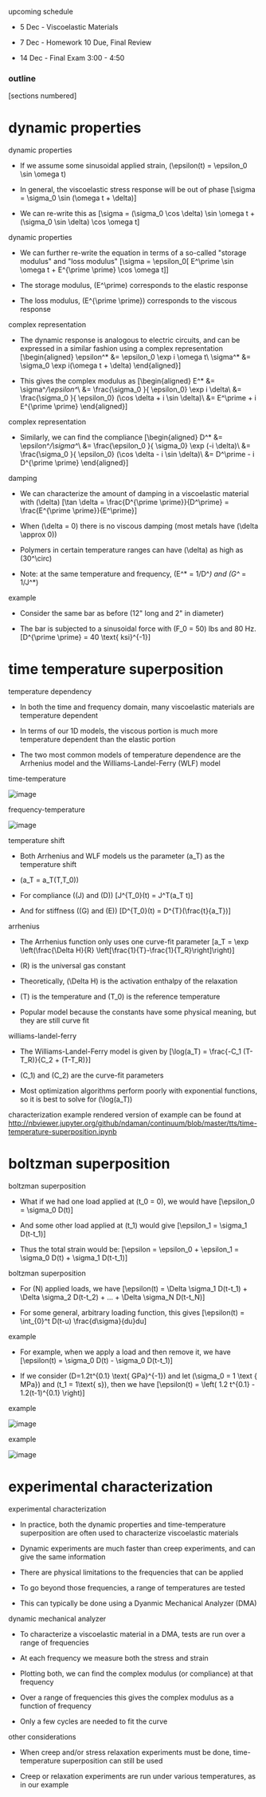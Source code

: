<span>upcoming schedule</span>

  - 5 Dec - Viscoelastic Materials

  - 7 Dec - Homework 10 Due, Final Review

  - 14 Dec - Final Exam 3:00 - 4:50

### outline

\[sections numbered\]

# dynamic properties

<span>dynamic properties</span>

  - If we assume some sinusoidal applied strain,
    \(\epsilon(t) = \epsilon_0 \sin \omega t\)

  - In general, the viscoelastic stress response will be out of phase
    \[\sigma = \sigma_0 \sin (\omega t + \delta)\]

  - We can re-write this as
    \[\sigma = (\sigma_0 \cos \delta) \sin \omega t + (\sigma_0 \sin \delta) \cos \omega t\]

<span>dynamic properties</span>

  - We can further re-write the equation in terms of a so-called
    "storage modulus" and "loss modulus"
    \[\sigma = \epsilon_0[ E^\prime \sin \omega t + E^{\prime \prime} \cos \omega t]\]

  - The storage modulus, \(E^\prime\) corresponds to the elastic
    response

  - The loss modulus, \(E^{\prime \prime}\) corresponds to the viscous
    response

<span>complex representation</span>

  - The dynamic response is analogous to electric circuits, and can be
    expressed in a similar fashion using a complex representation
    \[\begin{aligned}
            \epsilon^* &= \epsilon_0 \exp i \omega t\\
            \sigma^* &= \sigma_0 \exp i(\omega t + \delta)
            \end{aligned}\]

  - This gives the complex modulus as \[\begin{aligned}
            E^* &= \sigma^*/\epsilon^*\\
            &= \frac{\sigma_0 }{ \epsilon_0} \exp i \delta\\
            &= \frac{\sigma_0 }{ \epsilon_0} (\cos \delta + i \sin \delta)\\
            &= E^\prime + i E^{\prime \prime}
            \end{aligned}\]

<span>complex representation</span>

  - Similarly, we can find the compliance \[\begin{aligned}
            D^* &= \epsilon^*/\sigma^*\\
            &= \frac{\epsilon_0 }{ \sigma_0} \exp (-i \delta)\\
            &= \frac{\sigma_0 }{ \epsilon_0} (\cos \delta - i \sin \delta)\\
            &= D^\prime - i D^{\prime \prime}
            \end{aligned}\]

<span>damping</span>

  - We can characterize the amount of damping in a viscoelastic material
    with \(\delta\)
    \[\tan \delta = \frac{D^{\prime \prime}}{D^\prime} = \frac{E^{\prime \prime}}{E^\prime}\]

  - When \(\delta = 0\) there is no viscous damping (most metals have
    \(\delta \approx 0\))

  - Polymers in certain temperature ranges can have \(\delta\) as high
    as \(30^\circ\)

  - Note: at the same temperature and frequency, \(E^* = 1/D^*\) and
    \(G^* = 1/J^*\)

<span>example</span>

  - Consider the same bar as before (12" long and 2" in diameter)

  - The bar is subjected to a sinusoidal force with \(F_0 = 50\) lbs and
    80 Hz. \[D^{\prime \prime} = 40 \text{ ksi}^{-1}\]

# time temperature superposition

<span>temperature dependency</span>

  - In both the time and frequency domain, many viscoelastic materials
    are temperature dependent

  - In terms of our 1D models, the viscous portion is much more
    temperature dependent than the elastic portion

  - The two most common models of temperature dependence are the
    Arrhenius model and the Williams-Landel-Ferry (WLF) model

<span>time-temperature</span>

![image](../Figures/ViscoelasticTimeTemperatureDependence.png)

<span>frequency-temperature</span>

![image](../Figures/ViscoelasticFrequencyTemperatureDependence.png)

<span>temperature shift</span>

  - Both Arrhenius and WLF models us the parameter \(a_T\) as the
    temperature shift

  - \(a_T = a_T(T,T_0)\)

  - For compliance (\(J\) and \(D\)) \[J^{T_0}(t) = J^T(a_T t)\]

  - And for stiffness (\(G\) and \(E\))
    \[D^{T_0}(t) = D^{T}(\frac{t}{a_T})\]

<span>arrhenius</span>

  - The Arrhenius function only uses one curve-fit parameter
    \[a_T = \exp \left(\frac{\Delta H}{R} \left[\frac{1}{T}-\frac{1}{T_R}\right]\right)\]

  - \(R\) is the universal gas constant

  - Theoretically, \(\Delta H\) is the activation enthalpy of the
    relaxation

  - \(T\) is the temperature and \(T_0\) is the reference temperature

  - Popular model because the constants have some physical meaning, but
    they are still curve fit

<span>williams-landel-ferry</span>

  - The Williams-Landel-Ferry model is given by
    \[\log(a_T) = \frac{-C_1 (T-T_R)}{C_2 + (T-T_R)}\]

  - \(C_1\) and \(C_2\) are the curve-fit parameters

  - Most optimization algorithms perform poorly with exponential
    functions, so it is best to solve for \(\log(a_T)\)

<span>characterization example</span> rendered version of example can be
found at
<http://nbviewer.jupyter.org/github/ndaman/continuum/blob/master/tts/time-temperature-superposition.ipynb>

# boltzman superposition

<span>boltzman superposition</span>

  - What if we had one load applied at \(t_0 = 0\), we would have
    \[\epsilon_0 = \sigma_0 D(t)\]

  - And some other load applied at \(t_1\) would give
    \[\epsilon_1 = \sigma_1 D(t-t_1)\]

  - Thus the total strain would be:
    \[\epsilon = \epsilon_0 + \epsilon_1 = \sigma_0 D(t) + \sigma_1 D(t-t_1)\]

<span>boltzman superposition</span>

  - For \(N\) applied loads, we have
    \[\epsilon(t) = \Delta \sigma_1 D(t-t_1) + \Delta \sigma_2 D(t-t_2) + ... + \Delta \sigma_N D(t-t_N)\]

  - For some general, arbitrary loading function, this gives
    \[\epsilon(t) = \int_{0}^t D(t-u) \frac{d\sigma}{du}du\]

<span>example</span>

  - For example, when we apply a load and then remove it, we have
    \[\epsilon(t) = \sigma_0 D(t) - \sigma_0 D(t-t_1)\]

  - If we consider \(D=1.2t^{0.1} \text{ GPa}^{-1}\) and let
    \(\sigma_0 = 1 \text { MPa}\) and \(t_1 = 1\text{ s}\), then we have
    \[\epsilon(t) = \left( 1.2 t^{0.1} - 1.2(t-1)^{0.1} \right)\]

<span>example</span>

![image](../Figures/superposition1.png)

<span>example</span>

![image](../Figures/superposition2.png)

# experimental characterization

<span>experimental characterization</span>

  - In practice, both the dynamic properties and time-temperature
    superposition are often used to characterize viscoelastic materials

  - Dynamic experiments are much faster than creep experiments, and can
    give the same information

  - There are physical limitations to the frequencies that can be
    applied

  - To go beyond those frequencies, a range of temperatures are tested

  - This can typically be done using a Dyanmic Mechanical Analyzer (DMA)

<span>dynamic mechanical analyzer</span>

  - To characterize a viscoelastic material in a DMA, tests are run over
    a range of frequencies

  - At each frequency we measure both the stress and strain

  - Plotting both, we can find the complex modulus (or compliance) at
    that frequency

  - Over a range of frequencies this gives the complex modulus as a
    function of frequency

  - Only a few cycles are needed to fit the curve

<span>other considerations</span>

  - When creep and/or stress relaxation experiments must be done,
    time-temperature superposition can still be used

  - Creep or relaxation experiments are run under various temperatures,
    as in our example
